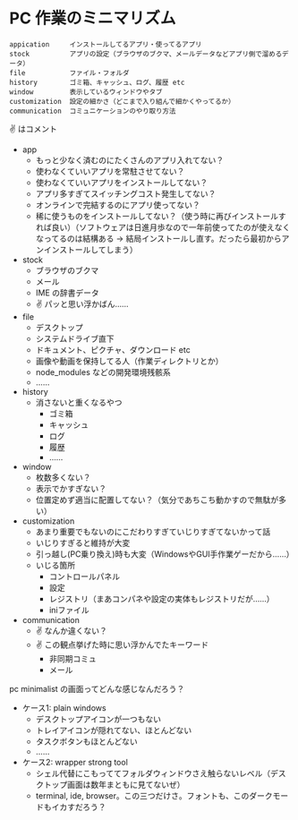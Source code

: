 # PC 作業のミニマリズム

```
appication     インストールしてるアプリ・使ってるアプリ
stock          アプリの設定（ブラウザのブクマ、メールデータなどアプリ側で溜めるデータ）
file           ファイル・フォルダ
history        ゴミ箱、キャッシュ、ログ、履歴 etc
window         表示しているウィンドウやタブ
customization  設定の細かさ（どこまで入り組んで細かくやってるか）
communication  コミュニケーションのやり取り方法
```

:v: はコメント

- app
  - もっと少なく済むのにたくさんのアプリ入れてない？
  - 使わなくていいアプリを常駐させてない？
  - 使わなくていいアプリをインストールしてない？
  - アプリ多すぎてスイッチングコスト発生してない？
  - オンラインで完結するのにアプリ使ってない？
  - 稀に使うものをインストールしてない？（使う時に再びインストールすれば良い）（ソフトウェアは日進月歩なので一年前使ってたのが使えなくなってるのは結構ある → 結局インストールし直す。だったら最初からアンインストールしてしまう）
- stock
  - ブラウザのブクマ
  - メール
  - IME の辞書データ
  - :v: パッと思い浮かばん……
- file
  - デスクトップ
  - システムドライブ直下
  - ドキュメント、ピクチャ、ダウンロード etc
  - 画像や動画を保持してる人（作業ディレクトリとか）
  - node_modules などの開発環境残骸系
  - ……
- history
  - 消さないと重くなるやつ
    - ゴミ箱
    - キャッシュ
    - ログ
    - 履歴
    - ……
- window
  - 枚数多くない？
  - 表示でかすぎない？
  - 位置定めず適当に配置してない？（気分であちこち動かすので無駄が多い）
- customization
  - あまり重要でもないのにこだわりすぎていじりすぎてないかって話
  - いじりすぎると維持が大変
  - 引っ越し(PC乗り換え)時も大変（WindowsやGUI手作業ゲーだから……）
  - いじる箇所
    - コントロールパネル
    - 設定
    - レジストリ（まあコンパネや設定の実体もレジストリだが……）
    - iniファイル
- communication
  - :v: なんか違くない？
  - :v: この観点挙げた時に思い浮かんでたキーワード
    - 非同期コミュ
    - メール

pc minimalist の画面ってどんな感じなんだろう？

- ケース1: plain windows
  - デスクトップアイコンが一つもない
  - トレイアイコンが隠れてない、ほとんどない
  - タスクボタンもほとんどない
  - ……
- ケース2: wrapper strong tool
  - シェル代替にこもっててフォルダウィンドウさえ触らないレベル（デスクトップ画面は数年まともに見てないぜ）
  - terminal, ide, browser。この三つだけさ。フォントも、このダークモードもイカすだろう？

